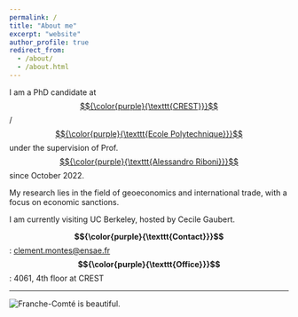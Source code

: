 ```yaml
---
permalink: /
title: "About me"
excerpt: "website"
author_profile: true
redirect_from: 
  - /about/
  - /about.html
---
```


I am a PhD candidate at [$${\color{purple}{\texttt{CREST}}}$$](https://crest.science/)/[$${\color{purple}{\texttt{Ecole Polytechnique}}}$$](https://www.polytechnique.edu) under the supervision of Prof. [$${\color{purple}{\texttt{Alessandro Riboni}}}$$](https://sites.google.com/site/alessandroriboni/) since October 2022.

My research lies in the field of geoeconomics and international trade, with a focus on economic sanctions.  

I am currently visiting UC Berkeley, hosted by Cecile Gaubert.

**$${\color{purple}{\texttt{Contact}}}$$**: clement.montes@ensae.fr  
**$${\color{purple}{\texttt{Office}}}$$**: 4061, 4th floor at CREST

---

![Franche-Comté is beautiful.](https://clementmontes.github.io/files/IcebergTradeCost.png)
